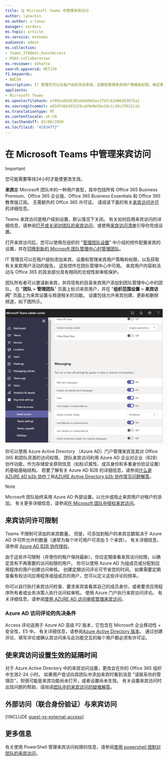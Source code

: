 ```yaml
---
title: 在 Microsoft Teams 中管理来宾访问
author: lanachin
ms.author: v-lanac
manager: serdars
ms.topic: article
ms.service: msteams
audience: admin
ms.collection:
- Teams_ITAdmin_GuestAccess
- M365-collaboration
ms.reviewer: sbhatta
search.appverid: MET150
f1.keywords:
- NOCSH
description: IT 管理员可以在租户级别添加来宾、设置和管理来宾用户策略和权限、确定哪些用户可以邀请来宾以及获取有关来宾用户活动的报告。
appliesto:
- Microsoft Teams
ms.openlocfilehash: ef091eb926301e6dd9d3ac27d7c62486d93075a1
ms.sourcegitcommit: ed3d7ebb193229cab9e0e5be3dc1c28c3f622c1b
ms.translationtype: MT
ms.contentlocale: zh-CN
ms.lasthandoff: 02/06/2020
ms.locfileid: "41834772"
---
```

<a name="manage-guest-access-in-microsoft-teams"></a>在 Microsoft Teams 中管理来宾访问
======================================

> [!IMPORTANT]
> 您可能需要等待24小时才能使更改生效。 

**来宾**是 Microsoft 团队中的一种用户类型，其中包括所有 Office 365 Business Premium、Office 365 企业版、Office 365 Business Essentials 和 Office 365 教育版订阅。 无需额外的 Office 365 许可证。 请阅读下面的有关[来宾访问许可](#guest-access-licensing-limits)的详细信息。

Teams 来宾访问是租户级别设置，默认情况下关闭。 有关如何启用来宾访问的详细信息，请参阅[打开或关闭对团队的来宾访问](set-up-guests.md)，或使用[来宾访问清单](guest-access-checklist.md)引导你完成设置。

打开来宾访问后，您可以使用在组织的 "[管理团队设置](enable-features-office-365.md)" 中介绍的控件配置来宾的设置，并在[切换到新的 Microsoft 团队管理中心时管理团队](manage-teams-skypeforbusiness-admin-center.md)。     
    
IT 管理员可以在租户级别添加来宾、设置和管理来宾用户策略和权限，以及获取有关来宾用户活动的报告。 这些控件在团队管理中心中可用。 来宾用户内容和活动与 Office 365 的其余部分具有相同的合规性和审核保护。

团队所有者可以邀请新来宾，并将现有的目录来宾用户添加到团队管理中心中的团队。 在 "**团队** > **管理团队**" 页面上标识来宾用户，并在 "**组织范围设置** > **来宾访问**" 页面上为来宾设置与频道相关的功能。 设置包括允许来宾创建、更新和删除频道，如下图所示。

![团队中的来宾权限设置](media/manage-guest-access-image1.png)
  
你可以使用 Azure Active Directory （Azure AD）门户管理来宾及其对 Office 365 和团队资源的访问权限。 团队来宾访问利用 Azure AD 企业对企业（B2B）协作功能，作为存储安全原则信息（如标识属性、成员身份和多重身份验证设置）的基础基础结构。 若要了解有关 Azure AD B2B 的详细信息，请参阅[什么是 AZURE AD b2b 协作？](https://go.microsoft.com/fwlink/p/?linkid=853011)和[AZURE Active Directory b2b 协作常见问题解答](https://go.microsoft.com/fwlink/p/?linkid=853020)。

> [!NOTE]
> Microsoft 团队始终采用 Azure AD 外部设置，以允许或阻止来宾用户对租户的添加。 有关更多详细信息，请参阅[在 Microsoft 团队中授权来宾访问](Teams-dependencies.md)。


## <a name="guest-access-licensing-limits"></a>来宾访问许可限制

Teams 不限制可添加的来宾数量。 但是，可添加到租户的来宾总数取决于 Azure AD 许可所允许的数量（通常为每个许可用户可添加 5 个来宾）。 有关详细信息，请参阅 [Azure AD B2B 协作授权](https://docs.microsoft.com/azure/active-directory/b2b/licensing-guidance)。

由于这些许可限制（并使你的租户保持最新），你应定期查看来宾访问权限，以确定具有不再需要的访问权限的用户。 你可以使用 Azure AD 为组成员或分配到应用程序的用户创建访问审核。 创建定期访问评论可节省您的时间。 如果需要定期查看有权访问应用程序或组成员的用户，您可以定义这些评论的频率。 

你可以自行执行来宾访问检查、要求来宾查看其自己的成员身份，或者要求应用程序所有者或业务决策人执行访问权审核。 使用 Azure 门户执行来宾访问评论。 有关详细信息，请参阅[使用 AZURE AD 访问审核管理来宾访问](https://docs.microsoft.com/azure/active-directory/governance/manage-guest-access-with-access-reviews)。

###  <a name="prerequisites-for-azure-ad-access-reviews"></a>Azure AD 访问评论的先决条件

Access 评论适用于 Azure AD 高级 P2 版本，它包含在 Microsoft 企业移动性 + 安全性，E5 中。 有关详细信息，请参阅[Azure Active Directory 版本](https://docs.microsoft.com/azure/active-directory/fundamentals/active-directory-whatis)。 通过创建评论、填写评论或确认其访问来与此功能交互的每个用户都必须有许可证。



## <a name="lag-time-for-guest-access-settings-to-take-effect"></a>使来宾访问设置生效的延隔时间

对于 Azure Active Directory 中的来宾访问设置，更改会在你的 Office 365 组织中生效2-24 小时。 如果用户尝试向其团队中添加来宾时看到消息 "请联系你的管理员"，则很可能是来宾功能尚未打开，或者设置尚未生效。 有关设置来宾访问时出现问题的帮助，请阅读[团队中的来宾访问的疑难解答](troubleshoot-guest-access.md)。

  
## <a name="external-access-federation-vs-guest-access"></a>外部访问（联合身份验证）与来宾访问

[!INCLUDE [guest-vs-external-access](includes/guest-vs-external-access.md)]

## <a name="more-information"></a>更多信息

有关使用 PowerShell 管理来宾访问权限的信息，请参阅[使用 powershell 控制对团队的来宾访问](guest-access-powershell.md)。


